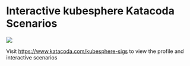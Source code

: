# Interactive kubesphere Katacoda Scenarios
[![](http://shields.katacoda.com/katacoda/kubesphere-sigs/count.svg)](https://www.katacoda.com/kubesphere-sigs "Get your profile on Katacoda.com")

Visit https://www.katacoda.com/kubesphere-sigs to view the profile and interactive scenarios

